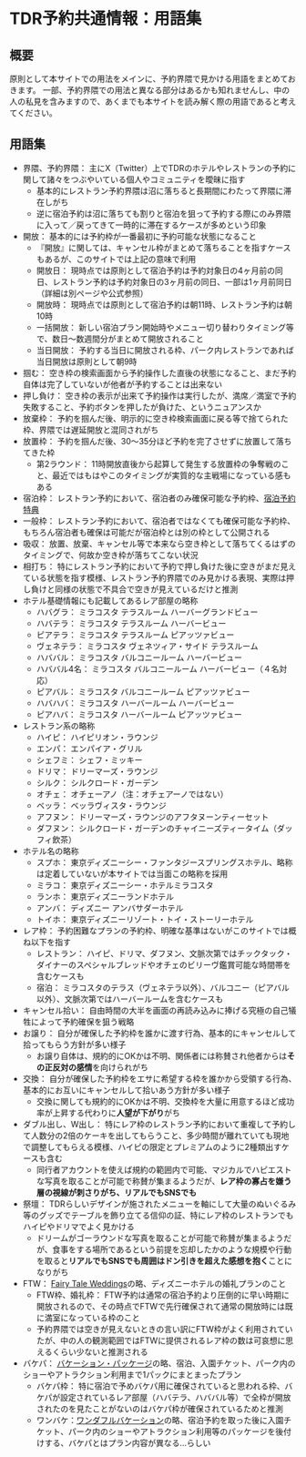 # TDR予約共通情報：用語集

## 概要

原則として本サイトでの用法をメインに、予約界隈で見かける用語をまとめておきます。
一部、予約界隈での用法と異なる部分はあるかも知れませんし、中の人の私見を含みますので、あくまでも本サイトを読み解く際の用語であると考えてください。

## 用語集

* 界隈、予約界隈： 主にX（Twitter）上でTDRのホテルやレストランの予約に関して諸々をつぶやいている個人やコミュニティを曖昧に指す
    * 基本的にレストラン予約界隈は沼に落ちると長期間にわたって界隈に滞在しがち
    * 逆に宿泊予約は沼に落ちても割りと宿泊を狙って予約する際にのみ界隈に入って／戻ってきて一時的に滞在するケースが多めという印象
* 開放： 基本的には予約枠が一番最初に予約可能な状態になること
    * 『開放』に関しては、キャンセル枠がまとめて落ちることを指すケースもあるが、このサイトでは上記の意味で利用
    * 開放日： 現時点では原則として宿泊予約は予約対象日の4ヶ月前の同日、レストラン予約は予約対象日の3ヶ月前の同日、一部は1ヶ月前同日（詳細は別ページや公式参照）
    * 開放時： 現時点では原則として宿泊予約は朝11時、レストラン予約は朝10時
    * 一括開放： 新しい宿泊プラン開始時やメニュー切り替わりタイミング等で、数日～数週間分がまとめて開放されること
    * 当日開放： 予約する当日に開放される枠、パーク内レストランであれば当日開放は原則として朝9時
* 掴む： 空き枠の検索画面から予約操作した直後の状態になること、まだ予約自体は完了していないが他者が予約することは出来ない
* 押し負け： 空き枠の表示が出来て予約操作は実行したが、満席／満室で予約失敗すること、予約ボタンを押したが負けた、というニュアンスか
* 放棄枠： 予約を掴んだ後、明示的に空き枠検索画面に戻る等で捨てられた枠、界隈では遅延開放と混同されがち
* 放置枠： 予約を掴んだ後、30～35分ほど予約を完了させずに放置して落ちてきた枠
    * 第2ラウンド： 11時開放直後から起算して発生する放置枠の争奪戦のこと、最近ではもはやこのタイミングが実質的な主戦場になっている感もある
* 宿泊枠： レストラン予約において、宿泊者のみ確保可能な予約枠、[宿泊予約特典](https://faq.tokyodisneyresort.jp/reserve/faq_detail.html?id=11868)
* 一般枠： レストラン予約において、宿泊者ではなくても確保可能な予約枠、もちろん宿泊者も確保は可能だが宿泊枠とは別の枠として公開される
* 吸収： 放置、放棄、キャンセル等で本来なら空き枠として落ちてくるはずのタイミングで、何故か空き枠が落ちてこない状況
* 相打ち： 特にレストラン予約において予約で押し負けた後に空きがまだ見えている状態を指す模様、レストラン予約界隈でのみ見かける表現、実際は押し負けと同様の状態で不具合で空きが見えているだけと推測
* ホテル基礎情報にも記載してあるレア部屋の略称
    * ハバグラ： ミラコスタ テラスルーム ハーバーグランドビュー
    * ハバテラ： ミラコスタ テラスルーム ハーバービュー
    * ピアテラ： ミラコスタ テラスルーム ピアッツァビュー
    * ヴェネテラ： ミラコスタ ヴェネツィア・サイド テラスルーム
    * ハババル： ミラコスタ バルコニールーム ハーバービュー
    * ハババル4名： ミラコスタ バルコニールーム ハーバービュー（４名対応）
    * ピアバル： ミラコスタ バルコニールーム ピアッツァビュー
    * ハバハバ： ミラコスタ ハーバールーム ハーバービュー
    * ピアハバ： ミラコスタ ハーバールーム ピアッツァビュー
* レストラン系の略称
    * ハイピ： ハイピリオン・ラウンジ
    * エンパ： エンパイア・グリル
    * シェフミ： シェフ・ミッキー
    * ドリマ： ドリーマーズ・ラウンジ
    * シルク： シルクロード・ガーデン
    * オチェ： オチェーアノ（注：オチェアーノではない）
    * ベッラ： ベッラヴィスタ・ラウンジ
    * アフヌン： ドリーマーズ・ラウンジのアフタヌーンティーセット
    * ダフヌン： シルクロード・ガーデンのチャイニーズティータイム（ダッフィ飲茶）
* ホテル名の略称
    * スプホ： 東京ディズニーシー・ファンタジースプリングスホテル、略称は定着していないが本サイトでは当面この略称を採用
    * ミラコ： 東京ディズニーシー・ホテルミラコスタ
    * ランホ： 東京ディズニーランドホテル
    * アンバ： ディズニー アンバサダーホテル
    * トイホ： 東京ディズニーリゾート・トイ・ストーリーホテル
* レア枠： 予約困難なプランの予約枠、明確な基準はないがこのサイトでは概ね以下を指す
    * レストラン： ハイピ、ドリマ、ダフヌン、文脈次第ではチックタック・ダイナーのスペシャルブレッドやオチェのビリーヴ鑑賞可能な時間帯を含むケースも
    * 宿泊： ミラコスタのテラス（ヴェネテラ以外）、バルコニー（ピアバル以外）、文脈次第ではハーバールームを含むケースも
* キャンセル拾い： 自由時間の大半を画面の再読み込みに捧げる究極の自己犠牲によって予約確保を狙う戦略
* お譲り： 自分が確保した予約枠を誰かに渡す行為、基本的にキャンセルして拾ってもらう方針が多い様子
    * お譲り自体は、規約的にOKかは不明、関係者には称賛され他者からは**その正反対の感情**を向けられがち
* 交換： 自分が確保した予約枠をエサに希望する枠を誰かから受領する行為、基本的にお互いにキャンセルして拾いあう方針が多い様子
    * 交換に関しても規約的にOKかは不明、交換枠を大量に用意するほど成功率が上昇する代わりに**人望が下がり**がち
* ダブル出し、W出し： 特にレア枠のレストラン予約において重複して予約して人数分の2倍のケーキを出してもらうこと、多少時間が離れていても現地で調整してもらえる模様、ハイピの限定とプレミアムのように2種類出すケースも含む
    * 同行者アカウントを使えば規約の範囲内で可能、マジカルでハピエストな写真を取ることが可能で称賛が集まるようだが、**レア枠の寡占を嫌う層の視線が刺さりがち、リアルでもSNSでも**
* 祭壇： TDRらしいデザインが施されたメニューを軸にして大量のぬいぐるみ等のグッズでテーブルを飾り立てる信仰の証、特にレア枠のレストランでもハイピやドリマでよく見かける
    * ドリームがゴーラウンドな写真を取ることが可能で称賛が集まるようだが、食事をする場所であるという前提を忘却したかのような規模や行動を取ると**リアルでもSNSでも周囲はドン引きを超えた感想を抱く**ことになりがち
* FTW： [Fairy Tale Weddings](https://www.disneyweddings.jp/)の略、ディズニーホテルの婚礼プランのこと
    * FTW枠、婚礼枠： FTW予約は通常の宿泊予約より圧倒的に早い時期に開放されるので、その時点でFTWで先行確保されて通常の開放時には既に満室になっている枠のこと
    * 予約界隈では空きが見えないときの言い訳にFTW枠がよく利用されていたが、中の人の観測範囲ではFTWに提供されるレア枠の数は可哀想に思えるくらい少ないと推測される
* バケパ： [バケーション・パッケージ](https://reserve.tokyodisneyresort.jp/about/vp_01)の略、宿泊、入園チケット、パーク内のショーやアトラクション利用まで1パックにまとまったプラン
    * バケパ枠： 特に宿泊で予めバケパ用に確保されていると思われる枠、バケパが設定されているレア部屋（ハバテラ、ハババル等）で全枠が開放されたのを見たことがないのはバケパ枠が確保されているためと推測
    * ワンバケ：[ワンダフルバケーション](https://reserve.tokyodisneyresort.jp/about/wp_06)の略、宿泊予約を取った後に入園チケット、パーク内のショーやアトラクション利用等のパッケージを後付けする、バケパとはプラン内容が異なる…らしい
